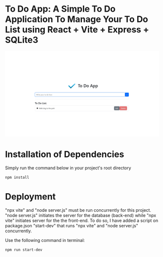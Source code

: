 # To Do App: A Simple To Do Application To Manage Your To Do List using React + Vite + Express + SQLite3

![alt text](Homepage.png)

# Installation of Dependencies
Simply run the command below in your project's root directory

    npm install

# Deployment
"npx vite" and "node server.js" must be run concurrently for this project.
"node server.js" initiates the server for the database (back-end) while "npx vite" initiates server for the the front-end.
To do so, I have added a script on package.json "start-dev" that runs "npx vite" and "node server.js" concurrently.

Use the following command in terminal:

    npm run start-dev

